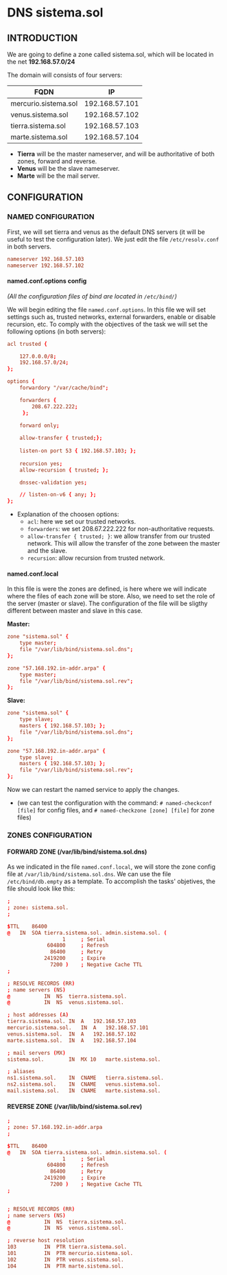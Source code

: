 # DNS sistema.sol # 

## INTRODUCTION ##

We are going to define a zone called sistema.sol, which will be located in the net **192.168.57.0/24**

The domain will consists of four servers:

|        FQDN          |       IP       |
|----------------------|----------------|
| mercurio.sistema.sol | 192.168.57.101 |
| venus.sistema.sol    | 192.168.57.102 |
| tierra.sistema.sol   | 192.168.57.103 |
| marte.sistema.sol    | 192.168.57.104 |

- **Tierra** will be the master nameserver, and will be authoritative of both zones, forward and reverse.
- **Venus** will be the slave nameserver.
- **Marte** will be the mail server.

## CONFIGURATION ## 

### NAMED CONFIGURATION ###

First, we will set tierra and venus as the default DNS servers (it will be useful to test the configuration later). 
We just edit the file `/etc/resolv.conf` in both servers.

```conf
nameserver 192.168.57.103
nameserver 192.168.57.102
```

#### named.conf.options config ####

*(All the configuration files of bind are located in `/etc/bind/`)* 

We will begin editing the file `named.conf.options`. In this file we will set settings such as, trusted networks, external forwarders, enable or disable recursion, etc.
To comply with the objectives of the task we will set the following options (in both servers):

```conf
acl trusted {

	127.0.0.0/8;
	192.168.57.0/24;
};

options {
	forwardory "/var/cache/bind";

	forwarders {
	 	208.67.222.222;
	 };
	
	forward only;

	allow-transfer { trusted;};
	
	listen-on port 53 { 192.168.57.103; };
	
	recursion yes;
	allow-recursion { trusted; };

	dnssec-validation yes;

	// listen-on-v6 { any; };
};
```

- Explanation of the choosen options:
    - `acl`: here we set our trusted networks.
    - `forwarders`: we set 208.67.222.222 for non-authoritative requests.
    - `allow-transfer { trusted; }`: we allow transfer from our trusted network. This will allow the transfer of the zone between the master and the slave.
    - `recursion`: allow recursion from trusted network.

#### named.conf.local ####

In this file is were the zones are defined, is here where we will indicate where the files of each zone will be store. Also, we need to set the role of the server (master or slave). The configuration of the file will be sligthy different between master and slave in this case.

**Master:**

```conf
zone "sistema.sol" {
	type master;
	file "/var/lib/bind/sistema.sol.dns";
};

zone "57.168.192.in-addr.arpa" {
	type master;
	file "/var/lib/bind/sistema.sol.rev";
};
```

**Slave:**

```conf
zone "sistema.sol" {
	type slave;
	masters { 192.168.57.103; };
	file "/var/lib/bind/sistema.sol.dns";
};

zone "57.168.192.in-addr.arpa" {
	type slave;
	masters { 192.168.57.103; };
	file "/var/lib/bind/sistema.sol.rev";
};
```

Now we can restart the named service to apply the changes.

* (we can test the configuration with the command: `# named-checkconf [file]` for config files, and `# named-checkzone [zone] [file]` for zone files)

### ZONES CONFIGURATION ###

#### FORWARD ZONE (/var/lib/bind/sistema.sol.dns) ####

As we indicated in the file `named.conf.local`, we will store the zone config file at `/var/lib/bind/sistema.sol.dns`. We can use the file `/etc/bind/db.empty` as a template. To accomplish the tasks' objetives, the file should look like this: 

```conf
;
; zone: sistema.sol.
;

$TTL	86400
@	IN	SOA	tierra.sistema.sol. admin.sistema.sol. (
			      1		; Serial
			 604800		; Refresh
			  86400		; Retry
			2419200		; Expire
			  7200 )	; Negative Cache TTL
;

; RESOLVE RECORDS (RR)
; name servers (NS)
@			IN	NS	tierra.sistema.sol.
@			IN	NS	venus.sistema.sol.

; host addresses (A)
tierra.sistema.sol.	IN	A	192.168.57.103
mercurio.sistema.sol.	IN	A	192.168.57.101
venus.sistema.sol.	IN	A	192.168.57.102
marte.sistema.sol.	IN	A	192.168.57.104

; mail servers (MX)
sistema.sol.		IN	MX 10	marte.sistema.sol.

; aliases
ns1.sistema.sol.	IN	CNAME	tierra.sistema.sol.
ns2.sistema.sol.	IN	CNAME	venus.sistema.sol.
mail.sistema.sol.	IN	CNAME	marte.sistema.sol.
```

#### REVERSE ZONE (/var/lib/bind/sistema.sol.rev) ####

```conf
;
; zone: 57.168.192.in-addr.arpa
;

$TTL	86400
@	IN	SOA	tierra.sistema.sol. admin.sistema.sol. (
			      1		; Serial
			 604800		; Refresh
			  86400		; Retry
			2419200		; Expire
			  7200 )	; Negative Cache TTL
;


; RESOLVE RECORDS (RR)
; name servers (NS)
@			IN	NS	tierra.sistema.sol.
@			IN	NS	venus.sistema.sol.

; reverse host resolution
103			IN	PTR	tierra.sistema.sol.
101			IN	PTR	mercurio.sistema.sol.
102			IN	PTR	venus.sistema.sol.
104			IN	PTR	marte.sistema.sol.
```

